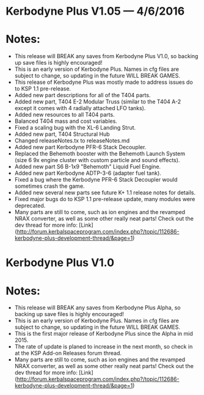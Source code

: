 # Kerbodyne Plus V1.05 — 4/6/2016

# Notes:
* This release will BREAK any saves from Kerbodyne Plus V1.0, so backing up save files is highly encouraged!
* This is an early version of Kerbodyne Plus. Names in cfg files are subject to change, so updating in the future WILL BREAK GAMES.
* This release of Kerbodyne Plus was mostly made to address issues do to KSP 1.1 pre-release.
* Added new part descriptions for all of the T404 parts.
* Added new part, T404 E-2 Modular Truss (similar to the T404 A-2 except it comes with 4 radially attached LFO tanks).
* Added new resources to all T404 parts.
* Balanced T404 mass and cost variables.
* Fixed a scaling bug with the XL-6 Landing Strut.
* Added new part, T404 Structural Hub 
* Changed releaseNotes.tx to releaseNotes.md
* Added new part Kerbodyne PFR-6 Stack Decoupler.
* Replaced the Behemoth booster with the Behemoth Launch System (size 6 9x engine cluster with custom particle and sound effects).
* Added new part S6 B-1x9 "Behemoth" Liquid Fuel Engine.
* Added new part Kerbodyne ADTP-3-6 (adapter fuel tank).
* Fixed a bug where the Kerbodyne  PFR-6 Stack Decoupler would sometimes crash the game.
* Added new several new parts see future K+ 1.1 release notes for details.
* Fixed major bugs do to KSP 1.1 pre-release update, many modules were deprecated.
* Many parts are still to come, such as ion engines and the revamped NRAX converter, as well as some other really neat parts! Check out the dev thread for more info: [Link] (http://forum.kerbalspaceprogram.com/index.php?/topic/112686-kerbodyne-plus-development-thread/&page=1)


# Kerbodyne Plus V1.0

# Notes:
* This release will BREAK any saves from Kerbodyne Plus Alpha, so backing up save files is highly encouraged!
* This is an early version of Kerbodyne Plus. Names in cfg files are subject to change, so updating in the future WILL BREAK GAMES.
* This is the first major release of Kerbodyne Plus since the Alpha in mid 2015.
* The rate of update is planed to increase in the next month, so check in at the KSP Add-on Releases forum thread.
* Many parts are still to come, such as ion engines and the revamped NRAX converter, as well as some other really neat parts! Check out the dev thread for more info: [Link] (http://forum.kerbalspaceprogram.com/index.php?/topic/112686-kerbodyne-plus-development-thread/&page=1)